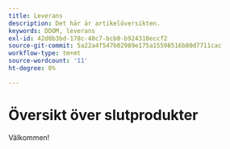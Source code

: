 ```yaml
---
title: Leverans
description: Det här är artikelöversikten.
keywords: DDOM, leverans
exl-id: 42d0b3bd-178c-40c7-bcb0-b924310eccf2
source-git-commit: 5a22a4f547b02989e175a15598516b80d7711cac
workflow-type: tm+mt
source-wordcount: '11'
ht-degree: 0%

---
```


# Översikt över slutprodukter

Välkommen!

<!--
This is the landing page of the user guide. It should be the first list item in the TOC.md file.

See other user landing pages to get ideas.
-->
